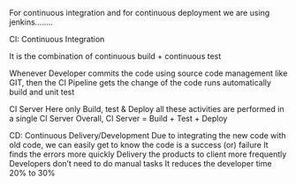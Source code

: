 For continuous integration and for continuous deployment we are using jenkins........


CI: Continuous Integration

It is the combination of continuous build + continuous test


Whenever Developer commits the code using source code management like GIT, then the CI Pipeline gets
the change of the code runs automatically build and unit test


CI Server
Here only Build, test & Deploy all these activities are performed in a single CI Server
Overall, CI Server = Build + Test + Deploy


CD: Continuous Delivery/Development
Due to integrating the new code with old code, we can easily get to know the code is a success (or)
failure
It finds the errors more quickly
Delivery the products to client more frequently
Developers don’t need to do manual tasks
It reduces the developer time 20% to 30%
